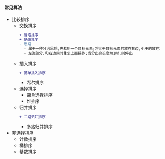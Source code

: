 #### 常见算法
- 比较排序
  - 交换排序
    ```diff
    + 冒泡排序
    + 快速排序
    - 思路
      - 属于一种分治思想,先找到一个目标元素;将大于目标元素的放在右边,小于的放在左边。这样就分成了两部分。
      - 左边部分,和右边同时重复上面操作;当分出的长度为1时,则停止。
      ```
  - 插入排序
    ```diff
    + 简单插入排序
    ```
    - 希尔排序
  - 选择排序
    - 简单选择排序
    - 堆排序
  - 归并排序
    ```diff
    + 二路归并排序
    ```
    - 多路归并排序
- 非选择排序
  - 计数排序
  - 桶排序
  - 基数排序
